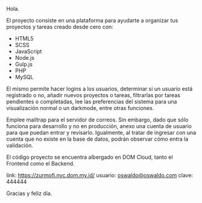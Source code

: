 Hola.

El proyecto consiste en una plataforma para ayudarte a organizar tus proyectos y tareas creado desde cero con:
 - HTML5
 - SCSS
 - JavaScript
 - Node.js
 - Gulp.js
 - PHP
 - MySQL

El mismo permite hacer logins a los usuarios, determinar si un usuario está registrado o no, añadir nuevos proyectos o tareas, filtrarlas por tareas pendientes o completadas, lee las preferencias del sistema para una visualización normal o un darkmode, entre otras funciones.

Emplee mailtrap para el servidor de correos. Sin embargo, dado que sólo funciona para desarrollo y no en producción, anexo una cuenta de usuario para que puedan entrar y revisarlo. Igualmente, al tratar de ingresar con una cuenta que no existe en la base de datos, podrán observar cómo entra la validación.

El código proyecto se encuentra albergado en DOM Cloud, tanto el Frontend como el Backend.

link: https://zurmofi.nyc.dom.my.id/
usuario: oswaldo@oswaldo.com
clave: 444444

Gracias y feliz día.

